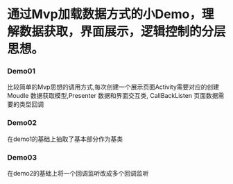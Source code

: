 # 通过Mvp加载数据方式的小Demo，理解数据获取，界面展示，逻辑控制的分层思想。

### Demo01 ###
 比较简单的Mvp思想的调用方式,每次创建一个展示页面Activity需要对应的创建 Moudle 数据获取模型,Presenter 数据和界面交互类, CallBackListen 页面数据需要的类型回调

### Demo02 ###
 在demo1的基础上抽取了基本部分作为基类

### Demo03 ###
 在demo2的基础上将一个回调监听改成多个回调监听
